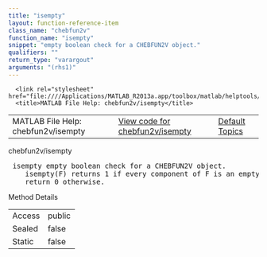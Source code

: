 ```yaml
---
title: "isempty"
layout: function-reference-item
class_name: "chebfun2v"
function_name: "isempty"
snippet: "empty boolean check for a CHEBFUN2V object."
qualifiers: ""
return_type: "varargout"
arguments: "(rhs1)"
---
```


<html>
   <head>
      <meta http-equiv="Content-Type" content="text/html; charset=utf-8">
   
      <link rel="stylesheet" href="file:////Applications/MATLAB_R2013a.app/toolbox/matlab/helptools/private/helpwin.css">
      <title>MATLAB File Help: chebfun2v/isempty</title>
   </head>
   <body>
      <!--Single-page help-->
      <table border="0" cellspacing="0" width="100%">
         <tr class="subheader">
            <td class="headertitle">MATLAB File Help: chebfun2v/isempty</td>
            <td class="subheader-left"><a href="matlab:edit chebfun2v/isempty">View code for chebfun2v/isempty</a></td>
            <td class="subheader-right"><a href="matlab:helpwin">Default Topics</a></td>
         </tr>
      </table>
      <div class="title">chebfun2v/isempty</div>
      <div class="helptext"><pre><!--helptext --> <span class="helptopic">isempty</span> empty boolean check for a CHEBFUN2V object. 
    <span class="helptopic">isempty</span>(F) returns 1 if every component of F is an empty CHEBFUN2, and
    return 0 otherwise.</pre></div><!--after help -->
      <!--Method-->
      <div class="sectiontitle">Method Details</div>
      <table class="class-details">
         <tr>
            <td class="class-detail-label">Access</td>
            <td>public</td>
         </tr>
         <tr>
            <td class="class-detail-label">Sealed</td>
            <td>false</td>
         </tr>
         <tr>
            <td class="class-detail-label">Static</td>
            <td>false</td>
         </tr>
      </table>
   </body>
</html>
